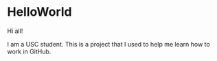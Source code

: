 # HelloWorld

Hi all!

I am a USC student. This is a project that I used to help me learn how to work in GitHub.
